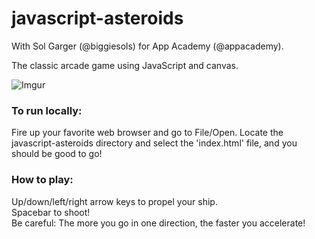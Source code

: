 javascript-asteroids
====================

With Sol Garger (@biggiesols) for App Academy (@appacademy).

The classic arcade game using JavaScript and canvas.

![Imgur](http://i.imgur.com/sQvPo8R.png)

### To run locally:

Fire up your favorite web browser and go to File/Open.  Locate the javascript-asteroids directory and select the 'index.html' file, and you should be good to go!

### How to play:

Up/down/left/right arrow keys to propel your ship.   
Spacebar to shoot!   
Be careful: The more you go in one direction, the faster you accelerate!
